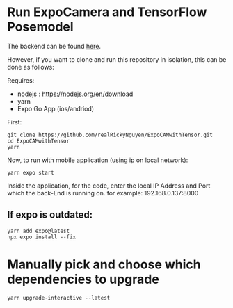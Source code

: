 # Run ExpoCamera and TensorFlow Posemodel

The backend can be found [here](https://github.com/nick-maiden/connectedhealth).

However, if you want to clone and run this repository in isolation, this can be done as follows:

Requires:

- nodejs : https://nodejs.org/en/download
- yarn
- Expo Go App (ios/andriod)

First:

```
git clone https://github.com/realRickyNguyen/ExpoCAMwithTensor.git
cd ExpoCAMwithTensor
yarn
```

Now, to run with mobile application (using ip on local network):

```
yarn expo start
```

Inside the application, for the code, enter the local IP Address and Port which the back-End is running on.
for example: 192.168.0.137:8000

## If expo is outdated:

```
yarn add expo@latest
npx expo install --fix
```

# Manually pick and choose which dependencies to upgrade

```
yarn upgrade-interactive --latest
```
